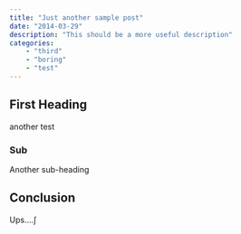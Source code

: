 ```yaml
---
title: "Just another sample post"
date: "2014-03-29"
description: "This should be a more useful description"
categories: 
    - "third"
    - "boring"
    - "test"
---
```


## First Heading
another test


### Sub

Another sub-heading

## Conclusion

Ups....∫
